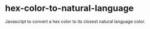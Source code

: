 # hex-color-to-natural-language
Javascript to convert a hex color to its closest natural language color.
